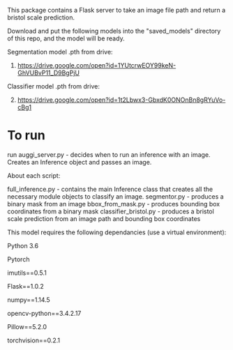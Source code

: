 This package contains a Flask server to take an image file path and return a bristol scale prediction.


Download and put the following models into the "saved_models" directory of this repo, and the model will be ready.

Segmentation model .pth from drive:

1.  https://drive.google.com/open?id=1YUtcrwEOY99keN-GhVUBvP11_D9BgPjU

Classifier model .pth from drive:

2.  https://drive.google.com/open?id=1t2Lbwx3-GbxdK0ONOnBn8gRYuVo-cBg1


# To run
run auggi_server.py - decides when to run an inference with an image.  Creates an Inference object and passes an image.


About each script:

full_inference.py - contains the main Inference class that creates all the necessary module objects to classify an image.
segmentor.py - produces a binary mask from an image
bbox_from_mask.py - produces bounding box coordinates from a binary mask
classifier_bristol.py - produces a bristol scale prediction from an image path and bounding box coordinates


This model requires the following dependancies (use a virtual environment):

Python 3.6

Pytorch

imutils==0.5.1

Flask==1.0.2

numpy==1.14.5

opencv-python==3.4.2.17

Pillow==5.2.0

torchvision==0.2.1


